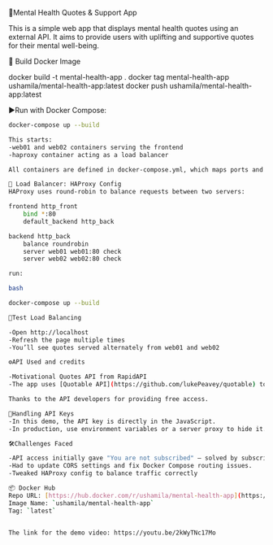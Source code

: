 🧠Mental Health Quotes & Support App

This is a simple web app that displays mental health quotes using an external API. It aims to provide users with uplifting and supportive quotes for their mental well-being.

🐳 Build Docker Image

docker build -t mental-health-app .
docker tag mental-health-app ushamila/mental-health-app:latest
docker push ushamila/mental-health-app:latest

▶️Run with Docker Compose: 

```bash
docker-compose up --build

This starts:
-web01 and web02 containers serving the frontend
-haproxy container acting as a load balancer

All containers are defined in docker-compose.yml, which maps ports and sets up the load balancer.

🧩 Load Balancer: HAProxy Config
HAProxy uses round-robin to balance requests between two servers:

frontend http_front
    bind *:80
    default_backend http_back

backend http_back
    balance roundrobin
    server web01 web01:80 check
    server web02 web02:80 check

run:

bash

docker-compose up --build

🔄Test Load Balancing

-Open http://localhost
-Refresh the page multiple times
-You’ll see quotes served alternately from web01 and web02

⚙️API Used and credits

-Motivational Quotes API from RapidAPI
-The app uses [Quotable API](https://github.com/lukePeavey/quotable) to fetch quotes.  

Thanks to the API developers for providing free access.

🔐Handling API Keys
-In this demo, the API key is directly in the JavaScript.
-In production, use environment variables or a server proxy to hide it.

🛠️Challenges Faced

-API access initially gave "You are not subscribed" — solved by subscribing on RapidAPI.
-Had to update CORS settings and fix Docker Compose routing issues.
-Tweaked HAProxy config to balance traffic correctly

📦 Docker Hub  
Repo URL: [https://hub.docker.com/r/ushamila/mental-health-app](https://hub.docker.com/r/ushamila/mental-health-app)  
Image Name: `ushamila/mental-health-app`  
Tag: `latest`


The link for the demo video: https://youtu.be/2kWyTNc17Mo
